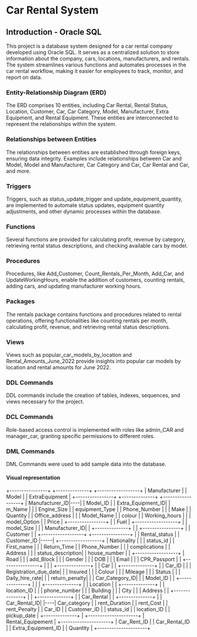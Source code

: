 # Car Rental System 
## Introduction - Oracle SQL
This project is a database system designed for a car rental company developed using Oracle SQL. It serves as a centralized solution to store information about the company, cars, locations, manufacturers, and rentals. The system streamlines various functions and automates processes in the car rental workflow, making it easier for employees to track, monitor, and report on data.

### Entity-Relationship Diagram (ERD)
The ERD comprises 10 entities, including Car Rental, Rental Status, Location, Customer, Car, Car Category, Model, Manufacturer, Extra Equipment, and Rental Equipment. These entities are interconnected to represent the relationships within the system.

### Relationships between Entities
The relationships between entities are established through foreign keys, ensuring data integrity. Examples include relationships between Car and Model, Model and Manufacturer, Car Category and Car, Car Rental and Car, and more.

### Triggers
Triggers, such as status_update_trigger and update_equipment_quantity, are implemented to automate status updates, equipment quantity adjustments, and other dynamic processes within the database.

### Functions
Several functions are provided for calculating profit, revenue by category, retrieving rental status descriptions, and checking available cars by model.

### Procedures
Procedures, like Add_Customer, Count_Rentals_Per_Month, Add_Car, and UpdateWorkingHours, enable the addition of customers, counting rentals, adding cars, and updating manufacturer working hours.

### Packages
The rentals package contains functions and procedures related to rental operations, offering functionalities like counting rentals per month, calculating profit, revenue, and retrieving rental status descriptions.

### Views
Views such as popular_car_models_by_location and Rental_Amounts_June_2022 provide insights into popular car models by location and rental amounts for June 2022.

### DDL Commands
DDL commands include the creation of tables, indexes, sequences, and views necessary for the project.

### DCL Commands
Role-based access control is implemented with roles like admin_CAR and manager_car, granting specific permissions to different roles.

### DML Commands 
DML Commands were used to add sample data into the database.

#### Visual representation 
+----------------+          +--------------+        +------------------+
| Manufacturer   |          | Model        |        | ExtraEquipment   |
+----------------+          +--------------+        +------------------+
| Manufacturer_ID|----|     | Model_ID     |        | Extra_Equipment_ID|
| m_Name         |    |     | Engine_Size  |        | equipment_Type   |
| Phone_Number   |    |     | Make         |        | Quantity         |
| Office_address |    |     | Model_Name   |        | colour           |
| Working_hours  |    |     | model_Option |        | Price            |
+----------------+    |     | Fuel         |        +------------------+
                      |     | model_Size   |
                      |     | Manufacturer_ID|
                      |     +--------------+
                      |
                      |
+----------------+    |
| Customer       |    |    +------------------+
+----------------+    |    | Rental_status    |
| Customer_ID    |-----|    +------------------+
| Nationality    |    |    | status_id        |
| First_name     |    |    | Return_Time      |
| Phone_Number   |    |    | complications   |
| Address        |    |    | status_description|
| house_number   |    |    +------------------+
| Road           |    |
| add_Block      |    |
| Gender         |    |
| DOB            |    |
| Email          |    |
| CPR_Passport   |    |
+----------------+    |
                      |
                      |    +--------------+
                      |    | Car          |
                      |    +--------------+
                      |    | Car_ID       |
                      |    | Registration_due_date|
                      |    | Insured      |
                      |    | Colour       |
                      |    | Mileage      |
                      |    | Status       |
                      |    | Daily_hire_rate|
                      |    | return_penalty|
                      |    | Car_Category_ID|
                      |    | Model_ID     |
                      |    +--------------+
                      |
                      |
                      |    +--------------+
                      |    | Location     |
                      |    +--------------+
                      |    | location_ID  |
                      |    | phone_number |
                      |    | Building     |
                      |    | City         |
                      |    | Address      |
                      |    +--------------+
                      |
                      |    +--------------+
                      |    | Car_Rental   |
                      |    +--------------+
                      |    | Car_Rental_ID|
                      |----| Car_category |
                           | rent_Duration |
                           | rent_Cost     |
                           | rent_Penalty  |
                           | Car_ID        |
                           | Customer_ID   |
                           | status_id     |
                           | location_ID   |
                           | pickup_date   |
                           +--------------+
                           |
                           +---------------------+
                           | Rental_Equipement   |
                           +---------------------+
                           | Car_Rent_ID         |
                           | Car_Rental_ID       |
                           | Extra_Equipment_ID  |
                           | Quantity            |
                           +---------------------+
                           


